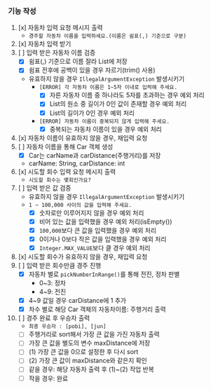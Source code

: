 ### 기능 작성
1. [x] 자동차 입력 요청 메시지 출력
    - `경주할 자동차 이름을 입력하세요.(이름은 쉼표(,) 기준으로 구분)`
2. [x] 자동차 입력 받기
3. [ ] 입력 받은 자동차 이름 검증   
   - [x] 쉼표(,) 기준으로 이름 잘라 List에 저장
   - [x] 쉼표 전후에 공백이 있을 경우 자르기(trim() 사용)
   - 유효하지 않을 경우 `IllegalArgumentException` 발생시키기
     - `[ERROR] 각 자동차 이름은 1~5자 이내로 입력해 주세요.`
       - [x] 자른 자동차 이름 중 하나라도 5자를 초과하는 경우 예외 처리
       - [x] List의 원소 중 길이가 0인 값이 존재할 경우 예외 처리
       - [x] List의 길이가 0인 경우 예외 처리
     - `[ERROR] 자동차 이름이 중복되지 않게 입력해 주세요.`
       - [X] 중복되는 자동차 이름이 있을 경우 예외 처리
4. [x] 자동차 이름이 유효하지 않을 경우, 재입력 요청
5. [ ] 자동차 이름을 통해 Car 객체 생성
    - [x] Car는 carName과 carDistance(주행거리)를 저장
    - carName: String, carDistance: int
6. [x] 시도할 회수 입력 요청 메시지 출력
    - `시도할 회수는 몇회인가요?`
7. [ ] 입력 받은 값 검증
    - 유효하지 않을 경우 `IllegalArgumentException` 발생시키기
    - `1 ~ 100,000 사이의 값을 입력해 주세요.`
      - [x] 숫자로만 이루어지지 않을 경우 예외 처리
      - [x] 비어 있는 값을 입력했을 경우 예외 처리(isEmpty())
      - [x] `100,000`보다 큰 값을 입력했을 경우 예외 처리
      - [X] 0이거나 0보다 작은 값을 입력했을 경우 예외 처리
      - [x] `Integer.MAX_VALUE`보다 클 경우 예외 처리
8. [x] 시도할 회수가 유효하지 않을 경우, 재입력 요청
9. [ ] 입력 받은 회수만큼 경주 진행
    - [x] 자동차 별로 `pickNumberInRange()`를 통해 전진, 정차 판별
      - 0~3: 정차
      - 4~9: 전진
    - [x] 4~9 값일 경우 carDistance에 1 추가
    - [x] 차수 별로 해당 Car 객체의 자동차이름: 주행거리 출력
10. [ ] 경주 완료 후 우승자 출력
     - `최종 우승자 : [pobi], [jun]`
     - [ ] 주행거리로 sort해서 가장 큰 값을 가진 자동차 출력
     - [ ] 가장 큰 값을 별도의 변수 maxDistance에 저장
     - [ ] (1) 가장 큰 값을 0으로 설정한 후 다시 sort
     - [ ] (2) 가장 큰 값이 maxDistance와 같은지 확인
     - [ ] 같을 경우: 해당 자동차 출력 후 (1)~(2) 작업 반복
     - [ ] 작을 경우: 완료